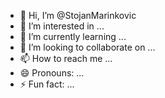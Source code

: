 - 👋 Hi, I’m @StojanMarinkovic
- 👀 I’m interested in ...
- 🌱 I’m currently learning ...
- 💞️ I’m looking to collaborate on ...
- 📫 How to reach me ...
- 😄 Pronouns: ...
- ⚡ Fun fact: ...

<!---
StojanMarinkovic/StojanMarinkovic is a ✨ special ✨ repository because its `README.md` (this file) appears on your GitHub profile.
You can click the Preview link to take a look at your changes.
--->
